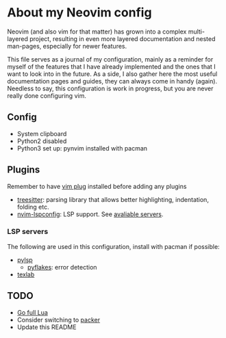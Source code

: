 # About my Neovim config

Neovim (and also vim for that matter) has grown into a complex
multi-layered project, resulting in even more layered
documentation and nested man-pages, especially for newer features.

This file serves as a journal of my configuration, mainly
as a reminder for myself of the features that I have already
implemented and the ones that I want to look into in the future.
As a side, I also gather here the most useful documentation
pages and guides, they can always come in handy (again).
Needless to say, this configuration is work in progress,
but you are never really done configuring vim.

## Config
- System clipboard
- Python2 disabled
- Python3 set up: pynvim installed with pacman

## Plugins
Remember to have [vim plug](https://github.com/junegunn/vim-plug) installed
before adding any plugins

- [treesitter](https://github.com/nvim-treesitter/nvim-treesitter): parsing library that allows better highlighting,
indentation, folding etc.
- [nvim-lspconfig](https://github.com/neovim/nvim-lspconfig): LSP support. See [avaliable servers](https://github.com/neovim/nvim-lspconfig/blob/master/doc/server_configurations.md).

### LSP servers
The following are used in this configuration, install with pacman if possible:

+ [pylsp](https://github.com/python-lsp/python-lsp-server)
    - [pyflakes](https://github.com/PyCQA/pyflakes): error detection
+ [texlab](https://github.com/latex-lsp/texlab)

## TODO
- [Go full Lua](https://github.com/nanotee/nvim-lua-guide)
- Consider switching to [packer](https://github.com/wbthomason/packer.nvim)
- Update this README
